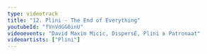 ```yaml
---
type: videotrack
title: "12. Plini - The End of Everything"
youtubeId: "fVnVdGG0inU"
videoevents: "David Maxim Micic, DispersE, Plini в Patronaat"
videoartists: ["Plini"]
---
```

